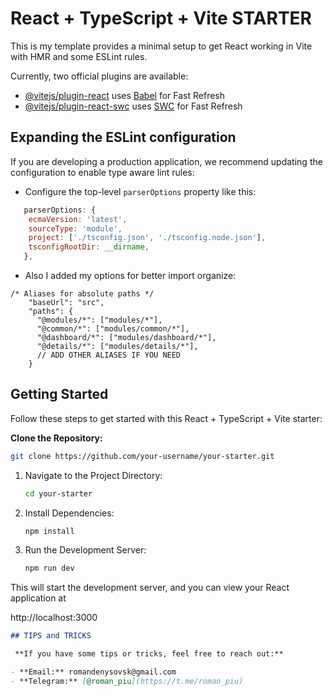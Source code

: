 # React + TypeScript + Vite STARTER

This is my template provides a minimal setup to get React working in Vite with HMR and some ESLint rules.

Currently, two official plugins are available:

- [@vitejs/plugin-react](https://github.com/vitejs/vite-plugin-react/blob/main/packages/plugin-react/README.md) uses [Babel](https://babeljs.io/) for Fast Refresh
- [@vitejs/plugin-react-swc](https://github.com/vitejs/vite-plugin-react-swc) uses [SWC](https://swc.rs/) for Fast Refresh

## Expanding the ESLint configuration

If you are developing a production application, we recommend updating the configuration to enable type aware lint rules:

- Configure the top-level `parserOptions` property like this:

```js
   parserOptions: {
    ecmaVersion: 'latest',
    sourceType: 'module',
    project: ['./tsconfig.json', './tsconfig.node.json'],
    tsconfigRootDir: __dirname,
   },
```

- Also I added my options for better import organize:

```
/* Aliases for absolute paths */
    "baseUrl": "src",
    "paths": {
      "@modules/*": ["modules/*"],
      "@common/*": ["modules/common/*"],
      "@dashboard/*": ["modules/dashboard/*"],
      "@details/*": ["modules/details/*"],
      // ADD OTHER ALIASES IF YOU NEED
    }
```

## Getting Started

Follow these steps to get started with this React + TypeScript + Vite starter:

**Clone the Repository:**

   ```bash
   git clone https://github.com/your-username/your-starter.git
   
   ```

1. Navigate to the Project Directory:

   ```bash
   cd your-starter

   ```
2. Install Dependencies:

   ```bash
   npm install

   ```
3. Run the Development Server:
   ```bash
   npm run dev

   ```
   
This will start the development server, and you can view your React application at 

http://localhost:3000

```markdown
## TIPS and TRICKS 

 **If you have some tips or tricks, feel free to reach out:**

- **Email:** romandenysovsk@gmail.com
- **Telegram:** [@roman_piu](https://t.me/roman_piu)